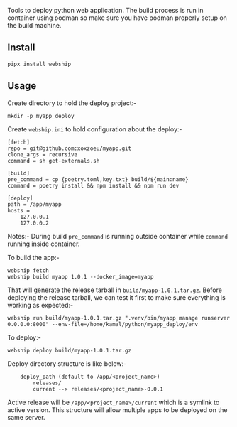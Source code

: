 Tools to deploy python web application. The build process is run in container
using podman so make sure you have podman properly setup on the build machine.

## Install

    pipx install webship

## Usage

Create directory to hold the deploy project:-

    mkdir -p myapp_deploy

Create `webship.ini` to hold configuration about the deploy:-

```
[fetch]
repo = git@github.com:xoxzoeu/myapp.git
clone_args = recursive
command = sh get-externals.sh

[build]
pre_command = cp {poetry.toml,key.txt} build/${main:name}
command = poetry install && npm install && npm run dev

[deploy]
path = /app/myapp
hosts =
    127.0.0.1
    127.0.0.2
```

Notes:-
During build `pre_command` is running outside container while `command` running inside container.

To build the app:-

    webship fetch
    webship build myapp 1.0.1 --docker_image=myapp

That will generate the release tarball in `build/myapp-1.0.1.tar.gz`. Before
deploying the release tarball, we can test it first to make sure everything
is working as expected:-

    webship run build/myapp-1.0.1.tar.gz ".venv/bin/myapp manage runserver 0.0.0.0:8000" --env-file=/home/kamal/python/myapp_deploy/env 

To deploy:-

    webship deploy build/myapp-1.0.1.tar.gz

Deploy directory structure is like below:-

```
    deploy_path (default to /app/<project_name>)
        releases/
        current --> releases/<project_name>-0.0.1
```

Active release will be `/app/<project_name>/current` which is a symlink to active version. This
structure will allow multiple apps to be deployed on the same server.
